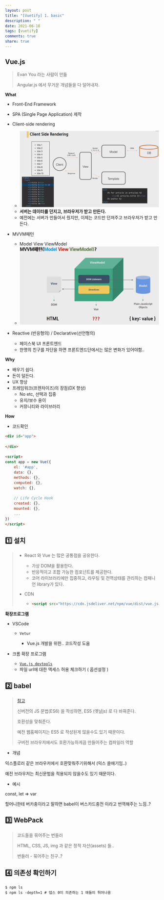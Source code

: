 ```yaml
---
layout: post
title: "[Vuetify] 1. basic"
description: " "
date: 2021-06-18
tags: [vuetify]
comments: true
share: true
---
```


## Vue.js

> Evan You 라는 사람이 만듦
>
> Angular.js 에서 무거운 개념들을 다 덜어내자.



**What**

- Front-End Framework

- SPA (Single Page Application) 제작

- Client-side rendering

  - ![image-20200525093931215](images/image-20200525093931215.png)
  - **서버는 데이터를 던지고, 브라우저가 받고 만든다.**
  - 예전에는 서버가 만들어서 줬지만, 이제는 코드만 던져주고 브라우저가 받고 만든다.

  

- MVVM패턴

  - Model View ViewModel
  - ![image-20200525094314480](images/image-20200525094314480.png)

  

- Reactive (반응형의) / Declarative(선언형의)

  - 페이스북 UI 프론트엔드
  - 한명의 친구를 차단을 하면 프론트엔드단에서는 많은 변화가 있어야함..





**Why**

- 배우기 쉽다.
- 돈이 덜든다.
- UX 향상
- 프레임워크(프렌차이즈)의 장점(DX 향상)
  - No etc, 선택과 집중
  - 유지/보수 용이
  - 커뮤니티와 라이브러리





**How**

- 코드확인

```html
<div id="app">
    
</div>

<script>
const app = new Vue({
    el: '#app',
    data: {},
    methods: {},
    computed: {},
    watch: {},
    
    // Life Cycle Hook
    created: {},
    mounted: {},
    ...
})
</script>
```







## :one: 설치

> - React 와 Vue 는 많은 공통점을 공유한다.
>
>   - 가상 DOM을 활용한다.
>   - 반응적이고 조합 가능한 컴포넌트를 제공한다.
>   - 코어 라이브러리에만 집중하고, 라우팅 및 전역상태를 관리하는 컴패니언 library가 있다.
>
> - CDN
>
>   - ```html
>     <script src="https://cdn.jsdeliver.net/npm/vue/dist/vue.js"></script>
>     ```



**확장프로그램**

- VSCode

  - `Vetur` 

    - Vue.js 개발을 위한.. 코드작성 도움

    

- 크롬 확장 프로그램
  - [`Vue.js devtools`](https://chrome.google.com/webstore/detail/vuejs-devtools/nhdogjmejiglipccpnnnanhbledajbpd/related)
  - 파일 url에 대한 액세스 허용 체크하기 ( 옵션설정 )







## :two: babel

> [참고](https://www.google.com/search?safe=off&sxsrf=ALeKk01urbGkPkwjjPeiKSqMg1zD7Tl1NA%3A1591147515308&ei=-_vWXveaEpiJr7wPwMiS0A4&q=babel&oq=babel&gs_lcp=CgZwc3ktYWIQAzIFCAAQsQMyBAgAEEMyBAgAEEMyAggAMgIIADIECAAQQzICCAAyAggAMgIIADICCAA6BggjECcQEzoGCAAQCBAeOgQIIxAnOgUIABCDAToHCAAQsQMQQ1D-yQhY7tEIYLzSCGgCcAB4AIABkAGIAccEkgEDMC41mAEAoAEBqgEHZ3dzLXdpeg&sclient=psy-ab&ved=0ahUKEwi3hL2zvuTpAhWYxIsBHUCkBOoQ4dUDCAw&uact=5)
>
> 신버전의 JS 문법(ES6) 을 작성하면, ES5 (옛날js) 로 다 바꿔준다.
>
> 호환성을 맞춰준다.
>
> 예전 웹홈페이지는 ES5 로 작성된게 많을수도 있기 때문이다.
>
> 구버전 브라우저에서도 호환가능하게끔 만들어주는 컴파일러 역할



- 개념

익스플로러 같은 브라우저에서 호환맞춰주기위해서 (익스 쓸애기임..)

예전 브라우저는 최신문법을 적용되지 않을수도 있기 때문이다.



- 예시

const, let => var

할머니한테 버카충이라고 말하면 babel이 버스카드충전 이라고 번역해주는 느낌..?





## :three: WebPack

> 코드들을 묶어주는 번들러
>
> HTML, CSS, JS, img 과 같은 정적 자산(assets) 들..
>
> 번들러 - 묶어주는 친구..?







## :four: 의존성 확인하기

```shell
$ npm ls
$ npm ls -depth=1 # 뎁스 0이 의존하는 1 애들이 튀어나옴
```





